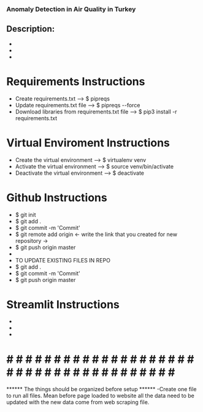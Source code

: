 ### Anomaly Detection in Air Quality in Turkey


## Description: 
- 
- 
- 

# Requirements Instructions
- Create requirements.txt --> $ pipreqs
- Update requirements.txt file --> $ pipreqs --force
- Download libraries from requirements.txt file --> $ pip3 install -r requirements.txt

# Virtual Enviroment Instructions
- Create the virtual environment --> $ virtualenv venv
- Activate the virtual environment --> $ source venv/bin/activate
- Deactivate the virtual environment --> $ deactivate

# Github Instructions 
- $ git init
- $ git add .
- $ git commit -m 'Commit'
- $ git remote add origin <- write the link that you created for new repository ->
- $ git push origin master
- 
- TO UPDATE EXISTING FILES IN REPO
- $ git add .
- $ git commit -m 'Commit'
- $ git push origin master


# Streamlit Instructions
- 
- 
- 


# # # # # # # # # # # # # # # # # # # # # # # # # # # # # # # # # # # # # # # #
******  The things should be organized before setup  ******
-Create one file to run all files. Mean before page loaded to website all the data need to be updated with the new data come from web scraping file.
